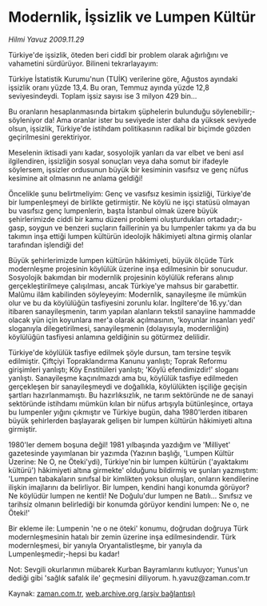 # Modernlik, İşsizlik ve Lumpen Kültür

*Hilmi Yavuz 2009.11.29*

<tr><td class="metin" colspan="2" style="padding-top: 20px; padding-left: 5px; ">Türkiye'de işsizlik, öteden beri ciddî bir problem olarak ağırlığını ve vahametini sürdürüyor. Bilineni tekrarlayayım:</td></tr><tr><td class="metin" colspan="2" style="padding-top: 20px; padding-left: 5px; "><p>Türkiye İstatistik Kurumu'nun (TUİK) verilerine göre, Ağustos ayındaki işsizlik oranı yüzde 13,4. Bu oran, Temmuz ayında yüzde 12,8 seviyesindeydi. Toplam işsiz sayısı ise 3 milyon 429 bin...
<p>Bu oranların hesaplanmasında birtakım şüphelerin bulunduğu söylenebilir;-söyleniyor da! Ama oranlar ister bu seviyede ister daha da yüksek seviyede olsun, işsizlik, Türkiye'de istihdam politikasının radikal bir biçimde gözden geçirilmesini gerektiriyor.
<p>Meselenin iktisadi yanı kadar, sosyolojik yanları da var elbet ve beni asıl ilgilendiren, işsizliğin sosyal sonuçları veya daha somut bir ifadeyle söylersem, işsizler ordusunun büyük bir kesiminin vasıfsız ve genç nüfus kesimine ait olmasının ne anlama geldiği!
<p>Öncelikle şunu belirtmeliyim: Genç ve vasıfsız kesimin işsizliği, Türkiye'de bir lumpenleşmeyi de birlikte getirmiştir. Ne köylü ne işçi statüsü olmayan bu vasıfsız genç lumpenlerin, başta İstanbul olmak üzere büyük şehirlerimizde ciddi bir kamu düzeni problemi oluşturdukları ortadadır;- gasp, soygun ve benzeri suçların faillerinin ya bu lumpenler takımı ya da bu takımın inşa ettiği lumpen kültürün ideolojik hâkimiyeti altına girmiş olanlar tarafından işlendiği de!
<p>Büyük şehirlerimizde lumpen kültürün hâkimiyeti, büyük ölçüde Türk modernleşme projesinin köylülük üzerine inşa edilmesinin bir sonucudur. Sosyolojik bakımdan bir modernlik projesinin köylülük referans alınıp gerçekleştirilmeye çalışılması, ancak Türkiye'ye mahsus bir garabettir. Malûmu ilâm kabilinden söyleyeyim: Modernlik, sanayileşme ile mümkün olur ve bu da köylülüğün tasfiyesini zorunlu kılar. İngiltere'de 16.yy.'dan itibaren sanayileşmenin, tarım yapılan alanların tekstil sanayiine hammadde olacak yün için koyunlara mer'a olarak açılmasının, 'koyunlar insanları yedi' sloganıyla dilegetirilmesi, sanayileşmenin (dolayısıyla, modernliğin) köylülüğün tasfiyesi anlamına geldiğinin su götürmez delilidir.
<p>Türkiye'de köylülük tasfiye edilmek şöyle dursun, tam tersine teşvik edilmiştir. Çiftçiyi Topraklandırma Kanunu yanlıştı; Toprak Reformu girişimleri yanlıştı; Köy Enstitüleri yanlıştı; 'Köylü efendimizdir!' sloganı yanlıştı. Sanayileşme kaçınılmazdı ama bu, köylülük tasfiye edilmeden gerçekleşen bir sanayileşmeydi ve doğallıkla, köylülükten işçiliğe geçişin şartları hazırlanmamıştı. Bu hazırlıksızlık, ne tarım sektöründe ne de sanayi sektöründe istihdamı mümkün kılan bir nüfus artışıyla bütünleşince, ortaya bu lumpenler yığını çıkmıştır ve Türkiye bugün, daha 1980'lerden itibaren büyük şehirlerden başlayarak gelişen bir lumpen kültürün hâkimiyeti altına girmiştir.
<p>1980'ler demem boşuna değil! 1981 yılbaşında yazdığım ve 'Milliyet' gazetesinde yayımlanan bir yazımda (Yazının başlığı, 'Lumpen Kültür Üzerine: Ne O, ne Öteki'ydi), Türkiye'nin bir lumpen kültürün ('ayaktakımı kültürü') hâkimiyeti altına girmekte' olduğunu bildirmiş ve şunları yazmıştım: 'Lumpen tabakaların sınıfsal bir kimlikten yoksun oluşları, onların kendilerine ilişkin imajlarını da belirliyor. Bir lumpen, kendini hangi konumda görüyor? Ne köylüdür lumpen ne kentli! Ne Doğulu'dur lumpen ne Batılı... Sınıfsız ve tarihsiz olmanın belirlediği bir konumda görüyor kendini lumpen: Ne o, ne Öteki!'
<p>Bir ekleme ile: Lumpenin 'ne o ne öteki' konumu, doğrudan doğruya Türk modernleşmesinin hatalı bir zemin üzerine inşa edilmesindendir. Türk modernleşmesi, bir yanıyla Oryantalistleşme, bir yanıyla da Lumpenleşmedir;-hepsi bu kadar!
<p>Not: Sevgili okurlarımın mübarek Kurban Bayramlarını kutluyor; Yunus'un dediği gibi 'sağlık safalık ile' geçmesini diliyorum. h.yavuz@zaman.com.tr<br/></p></p></p></p></p></p></p></p></p></td></tr>

Kaynak: [zaman.com.tr](http://zaman.com.tr/yazar.do?yazino=921232), [web.archive.org (arşiv bağlantısı)](http://web.archive.org/web/20091206180334/http://www.zaman.com.tr:80/yazar.do?yazino=921232)
